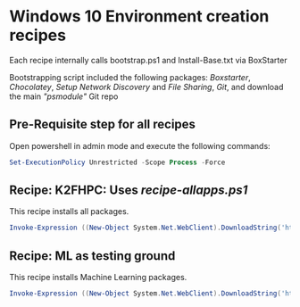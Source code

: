 # Windows 10 Environment creation recipes
Each recipe internally calls bootstrap.ps1 and Install-Base.txt via BoxStarter

Bootstrapping script included the following packages: _Boxstarter_, _Chocolatey_, _Setup Network Discovery_ and _File Sharing_, _Git_, and download the main _"psmodule"_ Git repo

## Pre-Requisite step for all recipes
Open powershell in admin mode and execute the following commands:
   ```powershell
   Set-ExecutionPolicy Unrestricted -Scope Process -Force
   ```

## Recipe: K2FHPC: Uses _recipe-allapps.ps1_
This recipe installs all packages.
   ```powershell
   Invoke-Expression ((New-Object System.Net.WebClient).DownloadString('https://raw.githubusercontent.com/aamitabhinfra/psmodules/master/scripts/windows10-infra/recipes/recipe-allapps.ps1'))
   ```

## Recipe: ML as testing ground
This recipe installs Machine Learning packages.
   ```powershell
   Invoke-Expression ((New-Object System.Net.WebClient).DownloadString('https://raw.githubusercontent.com/aamitabhinfra/psmodules/master/scripts/windows10-infra/recipes/recipe-ml.ps1'))
   ```